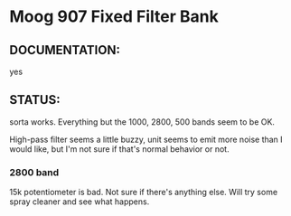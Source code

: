  # Moog 907 Fixed Filter Bank

## DOCUMENTATION: 

yes 

## STATUS: 

sorta works. Everything but the 1000, 2800, 500 bands seem to be OK. 

High-pass filter seems a little buzzy, unit seems to emit more noise 
than I would like, but I'm not sure if that's normal behavior or not. 

### 2800 band

15k potentiometer is bad. Not sure if there's anything else.
Will try some spray cleaner and see what happens. 



